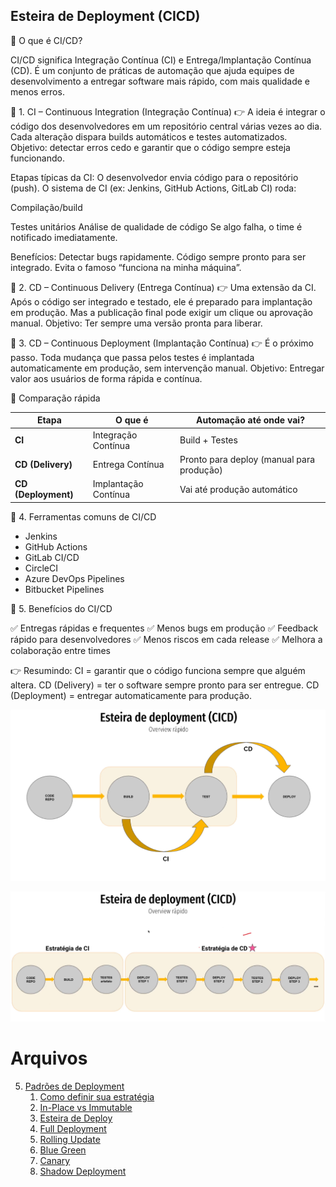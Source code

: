 ## Esteira de Deployment (CICD)

🔹 O que é CI/CD?

CI/CD significa Integração Contínua (CI) e Entrega/Implantação Contínua (CD).
É um conjunto de práticas de automação que ajuda equipes de desenvolvimento a entregar software mais rápido, com mais qualidade e menos erros.

🔹 1. CI – Continuous Integration (Integração Contínua)
👉 A ideia é integrar o código dos desenvolvedores em um repositório central várias vezes ao dia.
Cada alteração dispara builds automáticos e testes automatizados.
Objetivo: detectar erros cedo e garantir que o código sempre esteja funcionando.

Etapas típicas da CI:
O desenvolvedor envia código para o repositório (push).
O sistema de CI (ex: Jenkins, GitHub Actions, GitLab CI) roda:

Compilação/build

Testes unitários
Análise de qualidade de código
Se algo falha, o time é notificado imediatamente.

Benefícios:
Detectar bugs rapidamente.
Código sempre pronto para ser integrado.
Evita o famoso “funciona na minha máquina”.

🔹 2. CD – Continuous Delivery (Entrega Contínua)
👉 Uma extensão da CI.
Após o código ser integrado e testado, ele é preparado para implantação em produção.
Mas a publicação final pode exigir um clique ou aprovação manual.
Objetivo: Ter sempre uma versão pronta para liberar.

🔹 3. CD – Continuous Deployment (Implantação Contínua)
👉 É o próximo passo.
Toda mudança que passa pelos testes é implantada automaticamente em produção, sem intervenção manual.
Objetivo: Entregar valor aos usuários de forma rápida e contínua.


🔹 Comparação rápida

| Etapa               | O que é              | Automação até onde vai?                   |
| ------------------- | -------------------- | ----------------------------------------- |
| **CI**              | Integração Contínua  | Build + Testes                            |
| **CD (Delivery)**   | Entrega Contínua     | Pronto para deploy (manual para produção) |
| **CD (Deployment)** | Implantação Contínua | Vai até produção automático               |


🔹 4. Ferramentas comuns de CI/CD

- Jenkins
- GitHub Actions
- GitLab CI/CD
- CircleCI
- Azure DevOps Pipelines
- Bitbucket Pipelines

🔹 5. Benefícios do CI/CD

✅ Entregas rápidas e frequentes
✅ Menos bugs em produção
✅ Feedback rápido para desenvolvedores
✅ Menos riscos em cada release
✅ Melhora a colaboração entre times

👉 Resumindo:
CI = garantir que o código funciona sempre que alguém altera.
CD (Delivery) = ter o software sempre pronto para ser entregue.
CD (Deployment) = entregar automaticamente para produção.


![img_4.png](img/img_4.png)

![img_5.png](img/img_5.png)

# Arquivos
5. [Padrões de Deployment](/padroes_de_deployment.md)
    1. [Como definir sua estratégia](/estrategia_de_deployment.md)
    2. [In-Place vs Immutable](/in-place_deployment_immutable_deployment.md)
    3. [Esteira de Deploy](/CICD.md)
    4. [Full Deployment](/full_deployment.md)
    5. [Rolling Update](/rolling_update.md)
    6. [Blue Green](/blue_green_deployment.md)
    7. [Canary](/canary.md)
    7. [Shadow Deployment](/shadow.md)